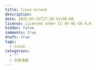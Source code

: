 ```yaml
---
title: linux-screen
description: 
date: 2025-03-25T17:20:11+08:00
license: Licensed under CC BY-NC-SA 4.0
hidden: false
comments: true
draft: true
tags:
  - linux
categories:
  - ""
  - 杂技浅尝
---
```

